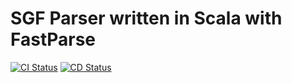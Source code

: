 # SGF Parser written in Scala with FastParse

[![CI Status](https://img.shields.io/github/workflow/status/govariants/sgfparser/CI?label=CI&style=for-the-badge)](https://github.com/govariants/sgfparser/actions?query=workflow%3ACI)
[![CD Status](https://img.shields.io/github/workflow/status/govariants/sgfparser/CD?label=CD&style=for-the-badge)](https://github.com/govariants/sgfparser/actions?query=workflow%3ACD)
